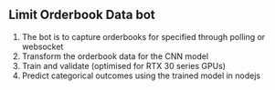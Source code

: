 ## Limit Orderbook Data bot
1. The bot is to capture orderbooks for specified through polling or websocket
2. Transform the orderbook data for the CNN model
3. Train and validate (optimised for RTX 30 series GPUs)
4. Predict categorical outcomes using the trained model in nodejs

